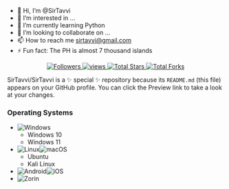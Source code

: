 - 👋 Hi, I’m @SirTavvi
- 👀 I’m interested in ...
- 🌱 I’m currently learning Python 
- 💞️ I’m looking to collaborate on ...
- 📫 How to reach me sirtavvi@gmail.com
- ⚡ Fun fact: The PH is almost 7 thousand islands

<p align="center">
  <a href="https://github.com/SirTavvi?tab=followers">
    <img alt="Followers" title="Follow me on Github" src="https://custom-icon-badges.herokuapp.com/github/followers/SirTavvi?color=236ad3&labelColor=1155ba&style=flat-square&label=Follow&logo=person-add&logoColor=white&v=42"/>
  </a>
  <a href="https://github.com/SirTavvi/Simple-View-Counter">
    <img alt="views" title="GitHub profile views" src="https://komarev.com/ghpvc/?username=SirTavvi&style=flat-square&color=lightgrey"/>
  </a>
  <a href="https://github.com/SirTavvi?tab=repositories&sort=stargazers">
    <img alt="Total Stars" title="Total Stars on GitHub" src="https://custom-icon-badges.herokuapp.com/badge/dynamic/json?logo=star&host=formatted-dynamic-badges.herokuapp.com&formatter=metric&style=flat-square&label=Stars&color=55960c&labelColor=488207&query=$.stars&url=https://api.github-star-counter.workers.dev/user/SirTavvi&v=42"/>
  </a>
  <a href="https://github.com/SirTavvi?tab=repositories&sort=stargazers">
    <img alt="Total Forks" title="Total Forks on GitHub" src="https://custom-icon-badges.herokuapp.com/badge/dynamic/json?logo=fork&host=formatted-dynamic-badges.herokuapp.com&formatter=metric&style=flat-square&color=ff0013&labelColor=ae1206&label=Forks&query=$.forks&url=https://api.github-star-counter.workers.dev/user/SirTavvi&v=42"/>
  </a>
</p>

SirTavvi/SirTavvi is a ✨ special ✨ repository because its `README.md` (this file) appears on your GitHub profile.
You can click the Preview link to take a look at your changes.


### Operating Systems
- ![Windows](https://img.shields.io/badge/Windows-0078D6.svg?style=for-the-badge&logo=Windows%20XP&logoColor=white)
  - Windows 10
  - Windows 11
- ![Linux](https://img.shields.io/badge/Linux-FCC624?style=for-the-badge&logo=linux&logoColor=black)![macOS](https://img.shields.io/badge/macOS-000000.svg?style=for-the-badge&logo=macOS&logoColor=white)
  - Ubuntu
  - Kali Linux
- ![Android](https://img.shields.io/badge/Android-3DDC84?style=for-the-badge&logo=Android&logoColor=white)![iOS](https://img.shields.io/badge/iOS-000000?style=for-the-badge&logo=iOS&logoColor=white)
- ![Zorin](https://img.shields.io/badge/Zorin-%2300599C.svg?style=flat-square&logo=c%2B%2B&logoColor=white)
